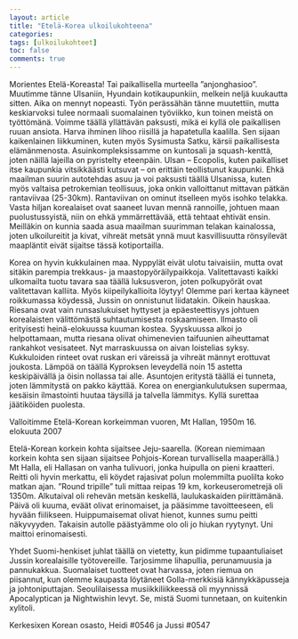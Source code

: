 ```yaml
---
layout: article
title: "Etelä-Korea ulkoilukohteena"
categories:
tags: [ulkoilukohteet]
toc: false
comments: true
---
```


Morientes Etelä-Koreasta! Tai paikallisella murteella ”anjonghasioo”.
Muutimme tänne Ulsaniin, Hyundain kotikaupunkiin, melkein neljä
kuukautta sitten. Aika on mennyt nopeasti. Työn perässähän tänne
muutettiin, mutta keskiarvoksi tulee normaali suomalainen työviikko, kun
toinen meistä on työttömänä. Voimme täällä yllättävän paksusti, mikä ei
kyllä ole paikallisen ruuan ansiota. Harva ihminen lihoo riisillä ja
hapatetulla kaalilla. Sen sijaan kaikenlainen liikkuminen, kuten myös
Sysimusta Satku, kärsii paikallisesta elämänmenosta.
Asuinkompleksissamme on kuntosali ja squash-kenttä, joten näillä
lajeilla on pyristelty eteenpäin. Ulsan – Ecopolis, kuten paikalliset
itse kaupunkia vitsikkäästi kutsuvat – on erittäin teollistunut
kaupunki. Ehkä maailman suurin autotehdas asuu ja voi paksusti täällä
Ulsanissa, kuten myös valtaisa petrokemian teollisuus, joka onkin
valloittanut mittavan pätkän rantaviivaa (25-30km). Rantaviivan on
ominut itselleen myös isohko telakka. Vasta hiljan korealaiset ovat
saaneet luvan mennä rannoille, johtuen maan puolustussyistä, niin on
ehkä ymmärrettävää, että tehtaat ehtivät ensin. Meilläkin on kunnia
saada asua maailman suurimman telakan kainalossa, joten ulkoilureitit ja
kivat, vihreät metsät ynnä muut kasvillisuutta rönsyilevät maapläntit
eivät sijaitse tässä kotiportailla.

Korea on hyvin kukkulainen maa. Nyppylät eivät ulotu taivaisiin, mutta
ovat sitäkin parempia trekkaus- ja maastopyöräilypaikkoja.
Valitettavasti kaikki ulkomailta tuotu tavara saa täällä luksusveron,
joten polkupyörät ovat valitettavan kalliita. Myös kiipeilykallioita
löytyy! Olemme pari kertaa käyneet roikkumassa köydessä, Jussin on
onnistunut liidatakin. Oikein hauskaa. Riesana ovat vain runsaslukuiset
hyttyset ja epäesteettisyys johtuen korealaisten välittömästä
suhtautumisesta roskaamiseen. Ilmasto oli erityisesti heinä-elokuussa
kuuman kostea. Syyskuussa alkoi jo helpottamaan, mutta riesana olivat
ohimenevien taifuunien aiheuttamat rankahkot vesisateet. Nyt
marraskuussa on aivan loistelias syksy. Kukkuloiden rinteet ovat ruskan
eri väreissä ja vihreät männyt erottuvat joukosta. Lämpöä on täällä
Kyproksen leveydellä noin 15 astetta keskipäivällä ja öisin nollassa tai
alle. Asuntojen eritystä täällä ei tunneta, joten lämmitystä on pakko
käyttää. Korea on energiankulutuksen supermaa, kesäisin ilmastointi
huutaa täysillä ja talvella lämmitys. Kyllä surettaa jäätiköiden
puolesta.

Valloitimme Etelä-Korean korkeimman vuoren, Mt Hallan, 1950m 16.
elokuuta 2007

Etelä-Korean korkein kohta sijaitsee Jeju-saarella. (Korean niemimaan
korkein kohta sen sijaan sijaitsee Pohjois-Korean turvallisella
maaperällä.) Mt Halla, eli Hallasan on vanha tulivuori, jonka huipulla
on pieni kraatteri. Reitti oli hyvin merkattu, eli köydet rajasivat
polun molemmilta puolilta koko matkan ajan. ”Round tripille” tuli mittaa
reipas 19 km, korkeuserometrejä oli 1350m. Alkutaival oli rehevän metsän
keskellä, laulukaskaiden piirittämänä. Päivä oli kuuma, eväät olivat
erinomaiset, ja pääsimme tavoitteeseen, eli hyvään fiilikseen.
Huippumaisemat olivat hienot, kunnes sumu peitti näkyvyyden. Takaisin
autolle päästyämme olo oli jo hiukan ryytynyt. Uni maittoi
erinomaisesti.

Yhdet Suomi-henkiset juhlat täällä on vietetty, kun pidimme
tupaantuliaiset Jussin korealaisille työtovereille. Tarjosimme
lihapullia, perunamuusia ja pannukakkua. Suomalaiset tuotteet ovat
harvassa, joten riemua on piisannut, kun olemme kaupasta löytäneet
Golla-merkkisiä kännykkäpusseja ja johtoniputtajan. Seoulilaisessa
musiikkiliikkeessä oli myynnissä Apocalyptican ja Nightwishin levyt. Se,
mistä Suomi tunnetaan, on kuitenkin xylitoli.

Kerkesixen Korean osasto, Heidi \#0546 ja Jussi \#0547
